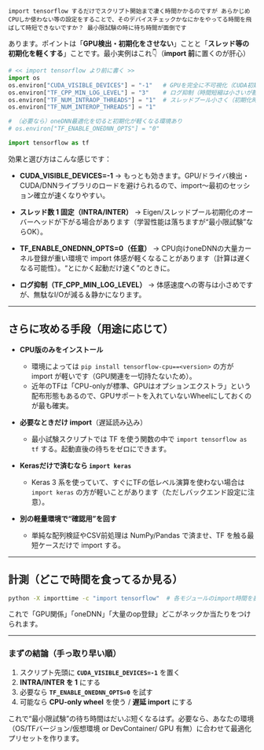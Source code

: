 
```
import tensorflow するだけでスクリプト開始まで凄く時間かかるのですが あらかじめCPUしか使わない等の設定をすることで、そのデバイスチェックかなにかをやってる時間を飛ばして時短できないですか？ 最小限試験の時に待ち時間が面倒です
```


あります。ポイントは「**GPU検出・初期化をさせない**」ことと「**スレッド等の初期化を軽くする**」ことです。最小実例はこれ👇（**import 前**に置くのが肝心）

```python
# << import tensorflow より前に書く >>
import os
os.environ["CUDA_VISIBLE_DEVICES"] = "-1"   # GPUを完全に不可視化（CUDA初期化をスキップ）
os.environ["TF_CPP_MIN_LOG_LEVEL"] = "3"    # ログ抑制（時間短縮は小さいが静かになる）
os.environ["TF_NUM_INTRAOP_THREADS"] = "1"  # スレッドプール小さく（初期化時間短縮に効くことがある）
os.environ["TF_NUM_INTEROP_THREADS"] = "1"

# （必要なら）oneDNN最適化を切ると初期化が軽くなる環境あり
# os.environ["TF_ENABLE_ONEDNN_OPTS"] = "0"

import tensorflow as tf
```

効果と選び方はこんな感じです：

* **CUDA_VISIBLE_DEVICES=-1**
  → もっとも効きます。GPU/ドライバ検出・CUDA/DNNライブラリのロードを避けられるので、import～最初のセッション確立が速くなりやすい。

* **スレッド数 1 固定（INTRA/INTER）**
  → Eigen/スレッドプール初期化のオーバーヘッドが下がる場合があります（学習性能は落ちますが“最小限試験”ならOK）。

* **TF_ENABLE_ONEDNN_OPTS=0（任意）**
  → CPU向けoneDNNの大量カーネル登録が重い環境で import 体感が軽くなることがあります（計算は遅くなる可能性）。“とにかく起動だけ速く”のときに。

* **ログ抑制（TF_CPP_MIN_LOG_LEVEL）**
  → 体感速度への寄与は小さめですが、無駄なI/Oが減る＆静かになります。

---

## さらに攻める手段（用途に応じて）

* **CPU版のみをインストール**

  * 環境によっては `pip install tensorflow-cpu==<version>` の方が import が軽いです（GPU関連を一切持たないため）。
  * 近年のTFは「CPU-onlyが標準、GPUはオプションエクストラ」という配布形態もあるので、GPUサポートを入れていないWheelにしておくのが最も確実。

* **必要なときだけ import**（遅延読み込み）

  * 最小試験スクリプトでは TF を使う関数の中で `import tensorflow as tf` する。起動直後の待ちをゼロにできます。

* **Kerasだけで済むなら `import keras`**

  * Keras 3 系を使っていて、すぐにTFの低レベル演算を使わない場合は `import keras` の方が軽いことがあります（ただしバックエンド設定に注意）。

* **別の軽量環境で“確認用”を回す**

  * 単純な配列検証やCSV前処理は NumPy/Pandas で済ませ、TF を触る最短ケースだけで import する。

---

## 計測（どこで時間を食ってるか見る）

```bash
python -X importtime -c "import tensorflow"  # 各モジュールのimport時間を表示
```

これで「GPU関係」「oneDNN」「大量のop登録」どこがネックか当たりをつけられます。

---

### まずの結論（手っ取り早い順）

1. スクリプト先頭に **`CUDA_VISIBLE_DEVICES=-1`** を置く
2. **INTRA/INTER を 1** にする
3. 必要なら **`TF_ENABLE_ONEDNN_OPTS=0`** を試す
4. 可能なら **CPU-only wheel** を使う / **遅延 import** にする

これで“最小限試験”の待ち時間はだいぶ短くなるはず。必要なら、あなたの環境（OS/TFバージョン/仮想環境 or DevContainer/ GPU 有無）に合わせて最適化プリセットを作ります。
